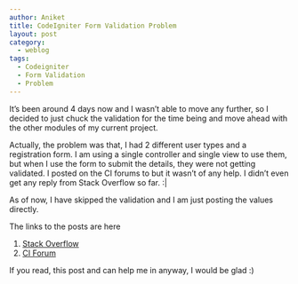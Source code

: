 ```yaml
---
author: Aniket
title: CodeIgniter Form Validation Problem
layout: post
category:
  - weblog
tags:
  - Codeigniter
  - Form Validation
  - Problem
---
```

It’s been around 4 days now and I wasn’t able to move any further, so I decided to just chuck the validation for the time being and move ahead with the other modules of my current project.

Actually, the problem was that, I had 2 different user types and a registration form. I am using a single controller and single view to use them, but when I use the form to submit the details, they were not getting validated. I posted on the CI forums to but it wasn’t of any help. I didn’t even get any reply from Stack Overflow so far. :|

As of now, I have skipped the validation and I am just posting the values directly.

The links to the posts are here

1.  [Stack Overflow][1]
2.  [CI Forum][2]

If you read, this post and can help me in anyway, I would be glad :)

 [1]: http://stackoverflow.com/questions/7006552/form-validation-not-working-in-code-igniter "My post"
 [2]: http://codeigniter.com/forums/viewthread/196345/ "My Post"